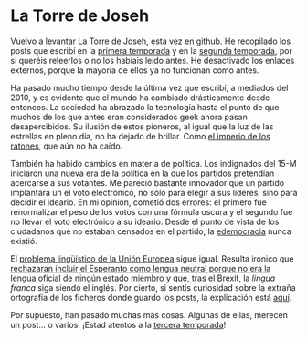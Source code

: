 # La Torre de Joseh

Vuelvo a levantar La Torre de Joseh, esta vez en github. He recopilado los posts que escribí en la [primera temporada](temporadas/1) y en la [segunda temporada](temporadas/2), por si queréis releerlos o no los habíais leído antes. He desactivado los enlaces externos, porque la mayoría de ellos ya no funcionan como antes.

Ha pasado mucho tiempo desde la última vez que escribí, a mediados del 2010, y es evidente que el mundo ha cambiado drásticamente desde entonces. La sociedad ha abrazado la tecnología hasta el punto de que muchos de los que antes eran considerados geek ahora pasan desapercibidos. Su ilusión de estos pioneros, al igual que la luz de las estrellas en pleno día, no ha dejado de brillar. Como [el imperio de los ratones](temporadas/1/09.La_caihda_del_imperio_de_los_ratones.md), que aún no ha caído.

También ha habido cambios en materia de política. Los indignados del 15-M iniciaron una nueva era de la política en la que los partidos pretendían acercarse a sus votantes. Me pareció bastante innovador que un partido implantara un el voto electrónico, no sólo para elegir a sus líderes, sino para decidir el ideario. En mi opinión, cometió dos errores: el primero fue renormalizar el peso de los votos con una fórmula oscura y el segundo fue no llevar el voto electrónico a su ideario. Desde el punto de vista de los ciudadanos que no estaban censados en el partido, la [edemocracia](temporadas/1/07.La_voz_de_la_colmena.md) nunca existió.

El [problema lingüístico de la Unión Europea](temporadas/1/03.Uniohn_en_la_diversidad.md) sigue igual. Resulta irónico que [rechazaran incluir el Esperanto como lengua neutral porque no era la lengua oficial de ningún estado miembro](temporadas/1/11.La_vigencia_de_una_constituciohn_rechazada.md) y que, tras el Brexit, la *lingua franca* siga siendo el inglés. Por cierto, si sentís curiosidad sobre la extraña ortografía de los ficheros donde guardo los posts, la explicación está [aquí](temporadas/1/06.La_convergencia_de_las_lenguas.md).

Por supuesto, han pasado muchas más cosas. Algunas de ellas, merecen un post... o varios. ¡Estad atentos a la [tercera temporada](temporadas/3)!
